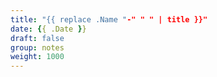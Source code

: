 ```yaml
---
title: "{{ replace .Name "-" " " | title }}"
date: {{ .Date }}
draft: false
group: notes
weight: 1000
---
```


